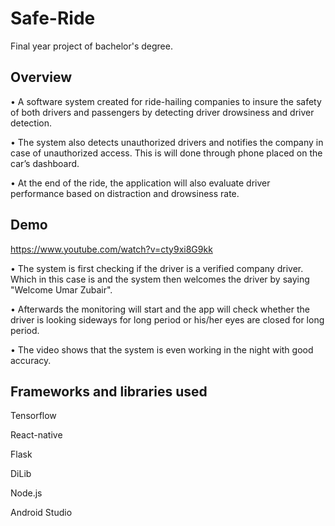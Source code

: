 # Safe-Ride
Final year project of bachelor's degree. 

## Overview
•	A software system created for ride-hailing companies to insure the safety of both drivers and passengers by detecting driver drowsiness and driver detection. 

•	The system also detects unauthorized drivers and notifies the company in case of unauthorized access. This is will done through phone placed on the car’s dashboard. 

•	At the end of the ride, the application will also evaluate driver performance based on distraction and drowsiness rate.

## Demo
https://www.youtube.com/watch?v=cty9xi8G9kk

•	The system is first checking if the driver is a verified company driver. Which in this case is and the system then welcomes the driver by saying "Welcome Umar Zubair".

•	Afterwards the monitoring will start and the app will check whether the driver is looking sideways for long period or his/her eyes are closed for long period. 

•	The video shows that the system is even working in the night with good accuracy.

## Frameworks and libraries used
Tensorflow 

React-native

Flask

DiLib

Node.js

Android Studio

